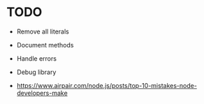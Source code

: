 # TODO

* Remove all literals

* Document methods

* Handle errors

* Debug library

* <https://www.airpair.com/node.js/posts/top-10-mistakes-node-developers-make>
